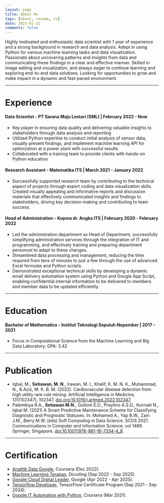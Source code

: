 ```yaml
---
layout: page
title: About Me
tags: [about, resume, cv]
date: 2023-01-31
comments: false
---
```

    
Highly motivated and enthusiastic data scientist with 1 year of experience and a strong background in research and data analysis. Adept in using Python for various machine learning tasks and data visualization. Passionate about uncovering patterns and insights from data and communicating these findings in a clear and effective manner. Skilled in image editing and visualization, and always eager to continue learning and exploring end-to-end data solutions. Looking for opportunities to grow and make impact in a dynamic and fast-paced environment.

--- 

# Experience  

#### Data Scientist - PT Sarana Maju Lestari (SML) | February 2022 - Now  
* Key player in ensuring data quality and delivering valuable insights to stakeholders through data analysis and reporting
* Utilized Python expertise to conduct initial analysis of sensor data, visually present findings, and implement machine learning API for optimization at a power plant with successful results
* Collaborated with a training team to provide clients with hands-on Python education
 
#### Research Assistant - Matematika ITS | March 2021 - January 2022  
* Successfully supported research team by contributing to the technical aspect of projects through expert coding and data visualization skills. Created visually appealing and informative reports and discussion materials that effectively communicated insights and findings to stakeholders, driving key decision-making and contributing to team success.
 
#### Head of Administration - Kopma dr. Angka ITS | February 2020 - February 2022  
* Led the administration department as Head of Department, successfully simplifying administration services through the integration of IT and programming, and effectively training and preparing department personnel to adapt to these changes.
* Streamlined data processing and management, reducing the time required from tens of minutes to just a few through the use of advanced Excel formulas and Python scripts.
* Demonstrated exceptional technical skills by developing a dynamic email delivery automation system using Python and Google App Script, enabling confidential internal information to be delivered to members and member data to be updated efficiently.

--- 

# Education
#### Bachelor of Mathematics - Institut Teknologi Sepuluh Nopember | 2017 - 2021  
* Focus in Computational Science from the Machine Learning and Big Data Laboratory. GPA: 3.42

---  

# Publication  
* Iqbal, M., **Setiawan, M. N.**, Irawan, M. I., Khalif, K. M. N. K., Muhammad, N., & Aziz, M. K. B. M. (2022). Cardiovascular disease detection from high utility rare rule mining. Artificial Intelligence in Medicine, 131(102347), 102347. [doi.org:10.1016/j.artmed.2022.102347](https://doi.org/10.1016/j.artmed.2022.102347).  
* Palembiya R.A., **Setiawan M.N.**, Gultom E.O., Prayitno A.S.D., Kurniati N., Iqbal M. (2021) A Smart Predictive Maintenance Scheme for Classifying Diagnostic and Prognostic Statuses. In: Mohamed A., Yap B.W., Zain J.M., Berry M.W. (eds) Soft Computing in Data Science. SCDS 2021. Communications in Computer and Information Science, vol 1489. Springer, Singapore. [doi:10.1007/978-981-16-7334-4_8](https://doi.org/10.1007/978-981-16-7334-4_8).  

---

# Certification  

* [Analitik Data Google](https://www.credly.com/badges/7fe3ea61-2648-43b9-98a5-5f805745e849/linked_in_profile), Coursera (Dec 2022).  
* [Machine Learning Terapan](https://www.dicoding.com/certificates/0LZ01LK3KP65), Dicoding (Sep 2022 - Sep 2025).
* [Google Cloud Digital Leader](https://www.credential.net/b1cfa603-79f3-4a68-a7be-9d5e4b4026c5), Google (Apr 2022 - Apr 2025).  
* [Tensorflow Developer](https://www.credential.net/da9551e5-df7b-468c-ae66-faeef3a96a32), TensorFlow Certificate Program (Sep 2021 - Sep 2024).
* [Google IT Automation with Python](https://www.coursera.org/account/accomplishments/specialization/certificate/YUAKJMJDNFHY), Coursera (Mar 2021).